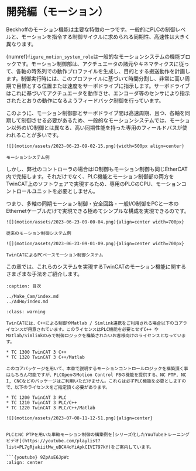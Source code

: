 # 開発編（モーション）

Beckhoffのモーション機能は主要な特徴の一つです。一般的にPLCの制御レベルと、モーションを指令する制御サイクルに求められる同期性、高速性は大きく異なります。

{numref}`figure_motion_system_role`は一般的なモーションシステムの機能ブロックです。モーション制御部は、アクチュエータの諸元やキネマティクスに従って、各軸の時系列での動作プロファイルを生成し、目的とする搬送動作を計画します。制御実行時には、このプロファイルに基づいて時間分割し、非常に高い周期で目標とする位置または速度をサーボドライブに指示します。サーボドライブはこれに基づいてアクチュエータを動作させ、エンコーダ等のセンサにより指示されたとおりの動作になるようフィードバック制御を行っています。

このように、モーション制御部とサーボドライブ間は高速周期、且つ、各軸を同期して制御させる必要があるため、一般的なモーションシステムでは、モーション以外のI/O制御とは異なる、高い同期性能を持った専用のフィールドバスが使われることが多いです。

```{figure-md} figure_motion_system_role
![](motion/assets/2023-06-23-09-02-15.png){width=500px align=center}

モーションシステム例
```

しかし、弊社のコントローラの場合はIO制御もモーション制御も同じEtherCAT内で完結します。それだけでなく、PLC機能とモーション制御部の両方をTwinCAT上のソフトウェアで実現するため、専用のPLCのCPU、モーションコントロールユニットを必要としません。

つまり、多軸の同期モーション制御・安全回路・一般I/O制御をPCと一本のEthernetケーブルだけで実現できる極めてシンプルな構成を実現できるのです。

```{figure-md} figure_legacy_motion_system
![](motion/assets/2023-06-23-09-00-04.png){align=center width=700px}

従来のモーション制御システム例
```

```{figure-md} figure_twincat_motion_system
![](motion/assets/2023-06-23-09-01-09.png){align=center width=700px}

TwinCATによるPCベースモーション制御システム
```

この章では、これらのシステムを実現するTwinCATのモーション機能に関するさまざまな手法をご紹介します。


```{toctree}
:caption: 目次

../Make_Cam/index.md
../AdHo/index.md

```
```{admonition} C++ / MATLABライセンスをご検討中の方はご注意ください
:class: warning

TwinCATには、C++による制御やMatlab / Simlink連携をご利用される場合以下のコアライセンスが用意されています。このライセンスはPLC機能を必要とせずC++ やMatlab/Simlinkのみで制御ロジックを構築されたいお客様向けのライセンスとなっています。

* TC 1300 TwinCAT 3 C++
* TC 1320 TwinCAT 3 C++/Matlab

このコアパッケージを用いて、本章で説明するモーションコントロールロジックを構築頂く事はもちろん可能ですが、PLCOpenのMotion Control FBの機能を提供する、NC PTP, NC I, CNCなどのパッケージはご利用いただけません。これらは必ずPLC機能を必要としますので、以下のライセンスをご指定頂く必要があります。

* TC 1200 TwinCAT 3 PLC
* TC 1210 TwinCAT 3 PLC/C++
* TC 1220 TwinCAT 3 PLC/C++/Matlab

![](motion/assets/2023-07-08-11-12-51.png){align=center}

```

```{admonition} YoutubeによるNC PTP トレーニングビデオのご紹介

PLCとNC PTPを用いた単軸モーション制御の構築例を[シリーズ化したYouTubeトレーニングビデオ](https://youtube.com/playlist?list=PL7gRjakiitMw_uBCA4oYiApkCIVI797kY)をご案内しています。

```{youtube} 9ZpAuE6JpWc
:align: center
```

```